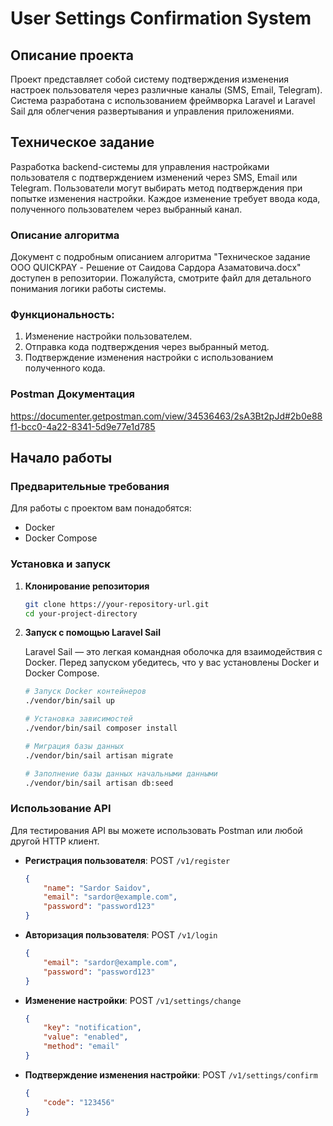 
# User Settings Confirmation System

## Описание проекта

Проект представляет собой систему подтверждения изменения настроек пользователя через различные каналы (SMS, Email, Telegram). Система разработана с использованием фреймворка Laravel и Laravel Sail для облегчения развертывания и управления приложениями.

## Техническое задание

Разработка backend-системы для управления настройками пользователя с подтверждением изменений через SMS, Email или Telegram. Пользователи могут выбирать метод подтверждения при попытке изменения настройки. Каждое изменение требует ввода кода, полученного пользователем через выбранный канал.


### Описание алгоритма

Документ с подробным описанием алгоритма "Техническое задание OOO QUICKPAY - Решение от Саидова Сардора Азаматовича.docx" доступен в репозитории. Пожалуйста, смотрите файл для детального понимания логики работы системы.

### Функциональность:

1. Изменение настройки пользователем.
2. Отправка кода подтверждения через выбранный метод.
3. Подтверждение изменения настройки с использованием полученного кода.

### Postman Документация

https://documenter.getpostman.com/view/34536463/2sA3Bt2pJd#2b0e88f1-bcc0-4a22-8341-5d9e77e1d785

## Начало работы

### Предварительные требования

Для работы с проектом вам понадобятся:
- Docker
- Docker Compose

### Установка и запуск

1. **Клонирование репозитория**

    ```bash
    git clone https://your-repository-url.git
    cd your-project-directory
    ```

2. **Запуск с помощью Laravel Sail**

    Laravel Sail — это легкая командная оболочка для взаимодействия с Docker. Перед запуском убедитесь, что у вас установлены Docker и Docker Compose.

    ```bash
    # Запуск Docker контейнеров
    ./vendor/bin/sail up

    # Установка зависимостей
    ./vendor/bin/sail composer install

    # Миграция базы данных
    ./vendor/bin/sail artisan migrate

    # Заполнение базы данных начальными данными
    ./vendor/bin/sail artisan db:seed
    ```

### Использование API

Для тестирования API вы можете использовать Postman или любой другой HTTP клиент.

- **Регистрация пользователя**:
  POST `/v1/register` 
  ```json
  {
      "name": "Sardor Saidov",
      "email": "sardor@example.com",
      "password": "password123"
  }


- **Авторизация пользователя**:
  POST `/v1/login`
  ```json
  {
      "email": "sardor@example.com",
      "password": "password123"
  }
  ```

- **Изменение настройки**:
  POST `/v1/settings/change`
  ```json
  {
      "key": "notification",
      "value": "enabled",
      "method": "email"
  }
  ```

- **Подтверждение изменения настройки**:
  POST `/v1/settings/confirm`
  ```json
  {
      "code": "123456"
  }
  ```
